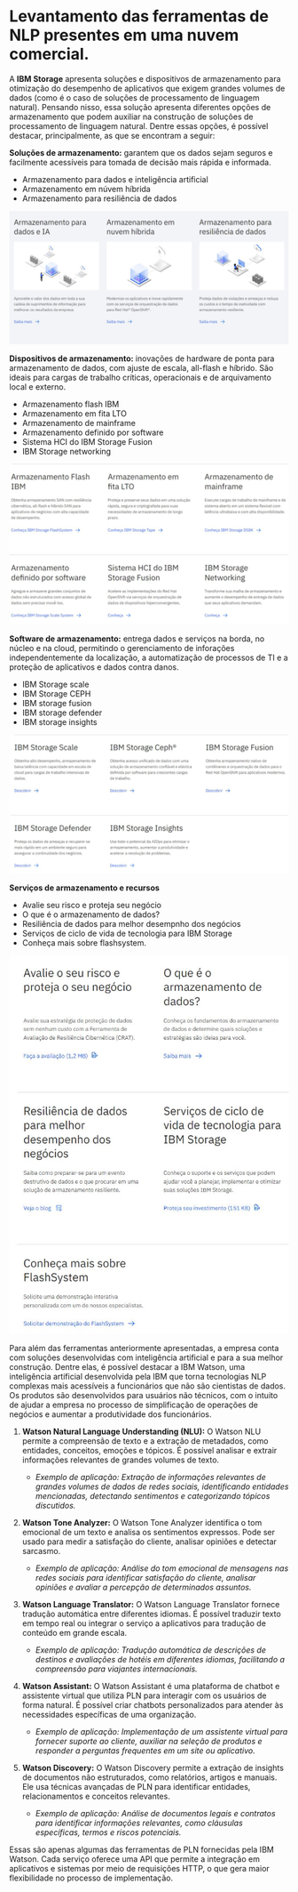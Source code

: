 # Levantamento das ferramentas de NLP presentes em uma nuvem comercial.
A **IBM Storage** apresenta soluções e dispositivos de armazenamento para otimização do desempenho de aplicativos que exigem grandes volumes de dados (como é o caso de soluções de processamento de linguagem natural). Pensando nisso, essa solução apresenta diferentes opções de armazenamento que podem auxiliar na construção de soluções de processamento de linguagem natural. 
Dentre essas opções, é possível destacar, principalmente, as que se encontram a seguir:

**Soluções de armazenamento:** garantem que os dados sejam seguros e facilmente acessíveis para tomada de decisão mais rápida e informada.
- Armazenamento para dados e inteligência artificial
- Armazenamento em núvem híbrida
- Armazenamento para resiliência de dados

![imagem1](https://github.com/1zabella/Atividade_Programacao_Sem9/blob/main/imagens/imagem%201.jpg)

**Dispositivos de armazenamento:** inovações de hardware de ponta para armazenamento de dados, com ajuste de escala, all-flash e híbrido. São ideais para cargas de trabalho críticas, operacionais e de arquivamento local e externo.
- Armazenamento flash IBM
- Armazenamento em fita LTO
- Armazenamento de mainframe
- Armazenamento definido por software
- Sistema HCI do IBM Storage Fusion
- IBM Storage networking 

![imagem2](https://github.com/1zabella/Atividade_Programacao_Sem9/blob/main/imagens/imagem%202.jpg)

**Software de armazenamento:** entrega dados e serviços na borda, no núcleo e na cloud, permitindo o gerenciamento de inforações independentemente da localização, a automatização de processos de TI e a proteção de aplicativos e dados contra danos.
- IBM Storage scale
- IBM Storage CEPH
- IBM storage fusion
- IBM storage defender
- IBM storage insights

![imagem3](https://github.com/1zabella/Atividade_Programacao_Sem9/blob/main/imagens/imagem%203.jpg)

**Serviços de armazenamento e recursos**
- Avalie seu risco e proteja seu negócio
- O que é o armazenamento de dados?
- Resiliência de dados para melhor desempnho dos negócios
- Serviços de ciclo de vida de tecnologia para IBM Storage
- Conheça mais sobre flashsystem.
  
![imagem4](https://github.com/1zabella/Atividade_Programacao_Sem9/blob/main/imagens/imagem%204.jpg)

Para além das ferramentas anteriormente apresentadas, a empresa conta com soluções desenvolvidas com inteligência artificial e para a sua melhor construção. Dentre elas, é possível destacar a IBM Watson, uma inteligência artificial desenvolvida pela IBM que torna tecnologias NLP complexas mais acessíveis a funcionários que não são cientistas de dados. Os produtos são desenvolvidos para usuários não técnicos, com o intuito de ajudar a empresa no processo de simplificação de operações de negócios e aumentar a produtividade dos funcionários.

1. **Watson Natural Language Understanding (NLU):**
O Watson NLU permite a compreensão de texto e a extração de metadados, como entidades, conceitos, emoções e tópicos. É possível analisar e extrair informações relevantes de grandes volumes de texto.

    - *Exemplo de aplicação: Extração de informações relevantes de grandes volumes de dados de redes sociais, identificando entidades mencionadas, detectando sentimentos e categorizando tópicos discutidos.*

2. **Watson Tone Analyzer:**
O Watson Tone Analyzer identifica o tom emocional de um texto e analisa os sentimentos expressos. Pode ser usado para medir a satisfação do cliente, analisar opiniões e detectar sarcasmo.

    - *Exemplo de aplicação: Análise do tom emocional de mensagens nas redes sociais para identificar satisfação do cliente, analisar opiniões e avaliar a percepção de determinados assuntos.*

3. **Watson Language Translator:**
O Watson Language Translator fornece tradução automática entre diferentes idiomas. É possível traduzir texto em tempo real ou integrar o serviço a aplicativos para tradução de conteúdo em grande escala.

    - *Exemplo de aplicação: Tradução automática de descrições de destinos e avaliações de hotéis em diferentes idiomas, facilitando a compreensão para viajantes internacionais.*

4. **Watson Assistant:**
O Watson Assistant é uma plataforma de chatbot e assistente virtual que utiliza PLN para interagir com os usuários de forma natural. É possível criar chatbots personalizados para atender às necessidades específicas de uma organização.

    - *Exemplo de aplicação: Implementação de um assistente virtual para fornecer suporte ao cliente, auxiliar na seleção de produtos e responder a perguntas frequentes em um site ou aplicativo.*

5. **Watson Discovery:**
O Watson Discovery permite a extração de insights de documentos não estruturados, como relatórios, artigos e manuais. Ele usa técnicas avançadas de PLN para identificar entidades, relacionamentos e conceitos relevantes.

    - *Exemplo de aplicação: Análise de documentos legais e contratos para identificar informações relevantes, como cláusulas específicas, termos e riscos potenciais.*

Essas são apenas algumas das ferramentas de PLN fornecidas pela IBM Watson. Cada serviço oferece uma API que permite a integração em aplicativos e sistemas por meio de requisições HTTP, o que gera maior flexibilidade no processo de implementação.

